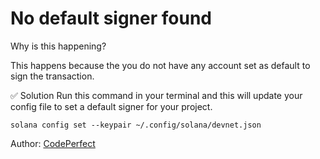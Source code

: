 # No default signer found
Why is this happening?

This happens because the you do not have any account set as default to sign the transaction.

✅ Solution 
Run this command in your terminal and this will update your config file to set a default signer for your project.
```
solana config set --keypair ~/.config/solana/devnet.json
```

Author: [CodePerfect](https://twitter.com/helloitsme_sl)
